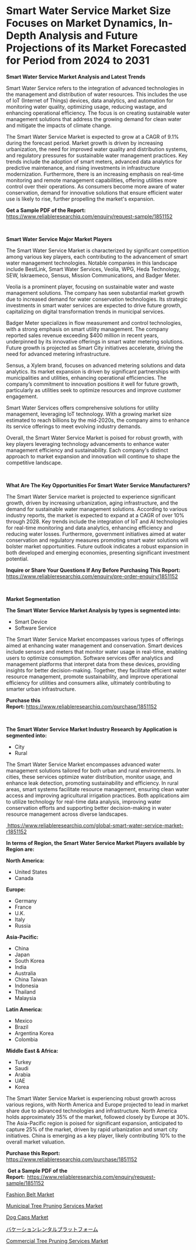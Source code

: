 <p><h1>Smart Water Service Market Size Focuses on Market Dynamics, In-Depth Analysis and Future Projections of its Market Forecasted for Period from 2024 to 2031</h1></p><p><strong>Smart Water Service Market Analysis and Latest Trends</strong></p>
<p><p>Smart Water Service refers to the integration of advanced technologies in the management and distribution of water resources. This includes the use of IoT (Internet of Things) devices, data analytics, and automation for monitoring water quality, optimizing usage, reducing wastage, and enhancing operational efficiency. The focus is on creating sustainable water management solutions that address the growing demand for clean water and mitigate the impacts of climate change.</p><p>The Smart Water Service Market is expected to grow at a CAGR of 9.1% during the forecast period. Market growth is driven by increasing urbanization, the need for improved water quality and distribution systems, and regulatory pressures for sustainable water management practices. Key trends include the adoption of smart meters, advanced data analytics for predictive maintenance, and rising investments in infrastructure modernization. Furthermore, there is an increasing emphasis on real-time monitoring and remote management capabilities, offering utilities more control over their operations. As consumers become more aware of water conservation, demand for innovative solutions that ensure efficient water use is likely to rise, further propelling the market's expansion.</p></p>
<p><strong>Get a Sample PDF of the Report:&nbsp;</strong> <a href="https://www.reliableresearchiq.com/enquiry/request-sample/1851152?utm_campaign=1102&utm_medium=2&utm_source=Github&utm_content=ia&utm_term=18102024&utm_id=smart-water-service">https://www.reliableresearchiq.com/enquiry/request-sample/1851152</a></p>
<p>&nbsp;</p>
<p><strong>Smart Water Service Major Market Players</strong></p>
<p><p>The Smart Water Service Market is characterized by significant competition among various key players, each contributing to the advancement of smart water management technologies. Notable companies in this landscape include BestLink, Smart Water Services, Veolia, WPG, Heda Technology, SEW, Iskraemeco, Sensus, Mission Communications, and Badger Meter.</p><p>Veolia is a prominent player, focusing on sustainable water and waste management solutions. The company has seen substantial market growth due to increased demand for water conservation technologies. Its strategic investments in smart water services are expected to drive future growth, capitalizing on digital transformation trends in municipal services.</p><p>Badger Meter specializes in flow measurement and control technologies, with a strong emphasis on smart utility management. The company reported sales revenue exceeding $400 million in recent years, underpinned by its innovative offerings in smart water metering solutions. Future growth is projected as Smart City initiatives accelerate, driving the need for advanced metering infrastructure.</p><p>Sensus, a Xylem brand, focuses on advanced metering solutions and data analytics. Its market expansion is driven by significant partnerships with municipalities and utilities, enhancing operational efficiencies. The company’s commitment to innovation positions it well for future growth, particularly as utilities seek to optimize resources and improve customer engagement.</p><p>Smart Water Services offers comprehensive solutions for utility management, leveraging IoT technology. With a growing market size estimated to reach billions by the mid-2020s, the company aims to enhance its service offerings to meet evolving industry demands.</p><p>Overall, the Smart Water Service Market is poised for robust growth, with key players leveraging technology advancements to enhance water management efficiency and sustainability. Each company's distinct approach to market expansion and innovation will continue to shape the competitive landscape.</p></p>
<p>&nbsp;</p>
<p><strong>What Are The Key Opportunities For Smart Water Service Manufacturers?</strong></p>
<p><p>The Smart Water Service market is projected to experience significant growth, driven by increasing urbanization, aging infrastructure, and the demand for sustainable water management solutions. According to various industry reports, the market is expected to expand at a CAGR of over 10% through 2028. Key trends include the integration of IoT and AI technologies for real-time monitoring and data analytics, enhancing efficiency and reducing water losses. Furthermore, government initiatives aimed at water conservation and regulatory measures promoting smart water solutions will bolster market opportunities. Future outlook indicates a robust expansion in both developed and emerging economies, presenting significant investment potential.</p></p>
<p><strong>Inquire or Share Your Questions If Any Before Purchasing This Report:</strong> <a href="https://www.reliableresearchiq.com/enquiry/pre-order-enquiry/1851152?utm_campaign=1102&utm_medium=2&utm_source=Github&utm_content=ia&utm_term=18102024&utm_id=smart-water-service">https://www.reliableresearchiq.com/enquiry/pre-order-enquiry/1851152</a></p>
<p>&nbsp;</p>
<p><strong>Market Segmentation</strong></p>
<p><strong>The Smart Water Service Market Analysis by types is segmented into:</strong></p>
<p><ul><li>Smart Device</li><li>Software Service</li></ul></p>
<p><p>The Smart Water Service Market encompasses various types of offerings aimed at enhancing water management and conservation. Smart devices include sensors and meters that monitor water usage in real-time, enabling users to optimize consumption. Software services offer analytics and management platforms that interpret data from these devices, providing insights for better decision-making. Together, they facilitate efficient water resource management, promote sustainability, and improve operational efficiency for utilities and consumers alike, ultimately contributing to smarter urban infrastructure.</p></p>
<p><strong>Purchase this Report:&nbsp;</strong><a href="https://www.reliableresearchiq.com/purchase/1851152?utm_campaign=1102&utm_medium=2&utm_source=Github&utm_content=ia&utm_term=18102024&utm_id=smart-water-service">https://www.reliableresearchiq.com/purchase/1851152</a></p>
<p>&nbsp;</p>
<p><strong>The Smart Water Service Market Industry Research by Application is segmented into:</strong></p>
<p><ul><li>City</li><li>Rural</li></ul></p>
<p><p>The Smart Water Service Market encompasses advanced water management solutions tailored for both urban and rural environments. In cities, these services optimize water distribution, monitor usage, and enhance leak detection, promoting sustainability and efficiency. In rural areas, smart systems facilitate resource management, ensuring clean water access and improving agricultural irrigation practices. Both applications aim to utilize technology for real-time data analysis, improving water conservation efforts and supporting better decision-making in water resource management across diverse landscapes.</p></p>
<p><a href="https://www.reliableresearchiq.com/global-smart-water-service-market-r1851152?utm_campaign=1102&utm_medium=2&utm_source=Github&utm_content=ia&utm_term=18102024&utm_id=smart-water-service">&nbsp;https://www.reliableresearchiq.com/global-smart-water-service-market-r1851152</a></p>
<p><strong>In terms of Region, the Smart Water Service Market Players available by Region are:</strong></p>
<p>
    <p> <strong> North America: </strong>
        <ul>
            <li>United States</li>
            <li>Canada</li>
        </ul>
        </p> 
    <p> <strong> Europe: </strong>
        <ul>
            <li>Germany</li>
            <li>France</li>
            <li>U.K.</li>
            <li>Italy</li>
            <li>Russia</li>
        </ul>
        </p> 
    <p> <strong> Asia-Pacific: </strong>
        <ul>
            <li>China</li>
            <li>Japan</li>
            <li>South Korea</li>
            <li>India</li>
            <li>Australia</li>
            <li>China Taiwan</li>
            <li>Indonesia</li>
            <li>Thailand</li>
            <li>Malaysia</li>
        </ul>
        </p> 
    <p> <strong> Latin America: </strong>
        <ul>
            <li>Mexico</li>
            <li>Brazil</li>
            <li>Argentina Korea</li>
            <li>Colombia</li>
        </ul>
        </p> 
    <p> <strong> Middle East & Africa: </strong>
        <ul>
            <li>Turkey</li>
            <li>Saudi</li>
            <li>Arabia</li>
            <li>UAE</li>
            <li>Korea</li>
        </ul>
    </p>
    </p>
<p><p>The Smart Water Service Market is experiencing robust growth across various regions, with North America and Europe projected to lead in market share due to advanced technologies and infrastructure. North America holds approximately 35% of the market, followed closely by Europe at 30%. The Asia-Pacific region is poised for significant expansion, anticipated to capture 25% of the market, driven by rapid urbanization and smart city initiatives. China is emerging as a key player, likely contributing 10% to the overall market valuation.</p></p>
<p><strong>Purchase this Report: </strong><a href="https://www.reliableresearchiq.com/purchase/1851152?utm_campaign=1102&utm_medium=2&utm_source=Github&utm_content=ia&utm_term=18102024&utm_id=smart-water-service">https://www.reliableresearchiq.com/purchase/1851152</a></p>
<p>&nbsp;<strong>Get a Sample PDF of the Report:&nbsp;&nbsp;</strong><a href="https://www.reliableresearchiq.com/enquiry/request-sample/1851152?utm_campaign=1102&utm_medium=2&utm_source=Github&utm_content=ia&utm_term=18102024&utm_id=smart-water-service">https://www.reliableresearchiq.com/enquiry/request-sample/1851152</a></p>
<p><strong></strong></p>
<p><p><a href="https://www.linkedin.com/pulse/key-drivers-fashion-belt-market-trends-future-outlook-ettue?utm_campaign=1102&utm_medium=2&utm_source=Github&utm_content=ia&utm_term=18102024&utm_id=smart-water-service">Fashion Belt Market</a></p><p><a href="https://github.com/carsonlv80bas/Market-Research-Report-List-1/blob/main/municipal-tree-pruning-services-market.md?utm_campaign=1102&utm_medium=2&utm_source=Github&utm_content=ia&utm_term=18102024&utm_id=smart-water-service">Municipal Tree Pruning Services Market</a></p><p><a href="https://www.linkedin.com/pulse/dog-caps-market-global-share-ranking-overall-sales-demand-jtnne?utm_campaign=1102&utm_medium=2&utm_source=Github&utm_content=ia&utm_term=18102024&utm_id=smart-water-service">Dog Caps Market</a></p><p><a href="https://github.com/mohamedbakry57/Market-Research-Report-List-6/blob/main/753999018732.md?utm_campaign=1102&utm_medium=2&utm_source=Github&utm_content=ia&utm_term=18102024&utm_id=smart-water-service">バケーションレンタルプラットフォーム</a></p><p><a href="https://github.com/ritchieduld0/Market-Research-Report-List-1/blob/main/commercial-tree-pruning-services-market.md?utm_campaign=1102&utm_medium=2&utm_source=Github&utm_content=ia&utm_term=18102024&utm_id=smart-water-service">Commercial Tree Pruning Services Market</a></p></p>